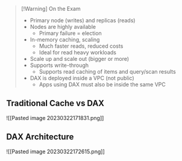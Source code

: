 >[!Warning] On the Exam
> - Primary node (writes) and replicas (reads)
> - Nodes are highly available
> 	- Primary failure = election
> - In-memory caching, scaling
> 	- Much faster reads, reduced costs
> 	- Ideal for read heavy workloads
> - Scale up and scale out (bigger or more)
> - Supports write-through
> 	- Supports read caching of items and query/scan results
> - DAX is deployed inside a VPC (not public)
> 	- Apps using DAX must also be inside the same VPC

## Traditional Cache vs DAX

![[Pasted image 20230322171831.png]]

## DAX Architecture

![[Pasted image 20230322172615.png]]